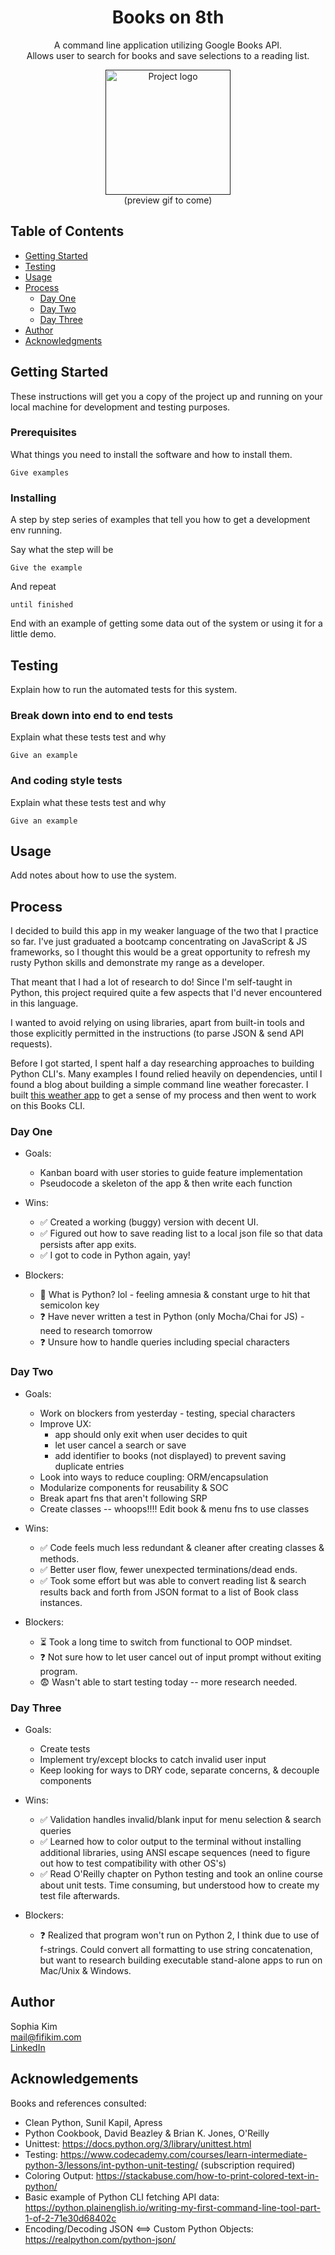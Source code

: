 <h1 align="center">Books on 8th</h1>

<div>
<p align="center"> A command line application utilizing Google Books API. <br> 
Allows user to search for books and save selections to a reading list.
</p>

<p align="center">
  <a href="" rel="noopener">
  <img width=200px height=200px src="https://i.imgur.com/6wj0hh6.jpg" alt="Project logo"></a></br>
  (preview gif to come)
</p>
</div>

## Table of Contents

- [Getting Started](#getting_started)
- [Testing](#testing)
- [Usage](#usage)
- [Process](#process)
  - [Day One](#day-one)
  - [Day Two](#day-two)
  - [Day Three](#day-three)
- [Author](#author)
- [Acknowledgments](#acknowledgments)


## Getting Started <a name = "getting_started"></a>

These instructions will get you a copy of the project up and running on your local machine for development and testing purposes. 

### Prerequisites 

What things you need to install the software and how to install them.

```
Give examples
```

### Installing 

A step by step series of examples that tell you how to get a development env running.

Say what the step will be

```
Give the example
```

And repeat

```
until finished
```

End with an example of getting some data out of the system or using it for a little demo.

## Testing <a name = "testing"></a>

Explain how to run the automated tests for this system.

### Break down into end to end tests

Explain what these tests test and why

```
Give an example
```

### And coding style tests

Explain what these tests test and why

```
Give an example
```

## Usage <a name="usage"></a>

Add notes about how to use the system.

## Process <a name = "process"></a>

I decided to build this app in my weaker language of the two that I practice so far. I've just graduated a bootcamp concentrating on JavaScript & JS frameworks, so I thought this would be a great opportunity to refresh my rusty Python skills and demonstrate my range as a developer.

That meant that I had a lot of research to do! Since I'm self-taught in Python, this project required quite a few aspects that I'd never encountered in this language. 

I wanted to avoid relying on using libraries, apart from built-in tools and those explicitly permitted in the instructions (to parse JSON & send API requests). 

Before I got started, I spent half a day researching approaches to building Python CLI's. Many examples I found relied heavily on dependencies, until I found a blog about building a simple command line weather forecaster. I built <a href='github.com/fifikim/weather-cli'>this weather app</a> to get a sense of my process and then went to work on this Books CLI.

### Day One <a name = "day-one"></a>
- Goals:
  - Kanban board with user stories to guide feature implementation
  - Pseudocode a skeleton of the app & then write each function

- Wins: 
  - ✅ Created a working (buggy) version with decent UI. 
  - ✅ Figured out how to save reading list to a local json file so that data persists after app exits.
  - ✅ I got to code in Python again, yay!

- Blockers:
  - 👻 What is Python? lol - feeling amnesia & constant urge to hit that semicolon key
  - ❓ Have never written a test in Python (only Mocha/Chai for JS) - need to research tomorrow
  - ❓ Unsure how to handle queries including special characters 

### Day Two <a name = "day-two"></a>
- Goals:
  - Work on blockers from yesterday - testing, special characters
  - Improve UX: 
    - app should only exit when user decides to quit 
    - let user cancel a search or save
    - add identifier to books (not displayed) to prevent saving duplicate entries
  - Look into ways to reduce coupling: ORM/encapsulation
  - Modularize components for reusability & SOC 
  - Break apart fns that aren't following SRP
  - Create classes -- whoops!!!! Edit book & menu fns to use classes 

- Wins:
  - ✅ Code feels much less redundant & cleaner after creating classes & methods.
  - ✅ Better user flow, fewer unexpected terminations/dead ends.
  - ✅ Took some effort but was able to convert reading list & search results back and forth from JSON format to a list of Book class instances.

- Blockers:
  - ⏳ Took a long time to switch from functional to OOP mindset. 
  - ❓ Not sure how to let user cancel out of input prompt without exiting program.
  - 😨 Wasn't able to start testing today -- more research needed.

### Day Three <a name = "day-three"></a>
- Goals:
  - Create tests
  - Implement try/except blocks to catch invalid user input
  - Keep looking for ways to DRY code, separate concerns, & decouple components

- Wins:
  - ✅ Validation handles invalid/blank input for menu selection & search queries
  - ✅ Learned how to color output to the terminal without installing additional libraries, using ANSI escape sequences (need to figure out how to test compatibility with other OS's)
  - ✅ Read O'Reilly chapter on Python testing and took an online course about unit tests. Time consuming, but understood how to create my test file afterwards. 

- Blockers:
  - ❓ Realized that program won't run on Python 2, I think due to use of f-strings. Could convert all formatting to use string concatenation, but want to research building executable stand-alone apps to run on Mac/Unix & Windows.


## Author <a name = "author"></a>

Sophia Kim <br/>
mail@fifikim.com <br/>
<a href="linkedin.com/in/fifikim">LinkedIn</a> <br/>

## Acknowledgements <a name = "acknowledgements"></a>

Books and references consulted:
- Clean Python, Sunil Kapil, Apress
- Python Cookbook, David Beazley & Brian K. Jones, O'Reilly
- Unittest: 
  https://docs.python.org/3/library/unittest.html
- Testing:
  https://www.codecademy.com/courses/learn-intermediate-python-3/lessons/int-python-unit-testing/ (subscription required)
- Coloring Output: 
  https://stackabuse.com/how-to-print-colored-text-in-python/
- Basic example of Python CLI fetching API data: 
  https://python.plainenglish.io/writing-my-first-command-line-tool-part-1-of-2-71e30d68402c
- Encoding/Decoding JSON <==> Custom Python Objects:
  https://realpython.com/python-json/